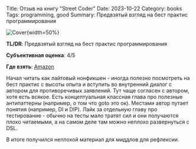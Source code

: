 Title: Отзыв на книгу "Street Coder"
Date: 2023-10-22
Category: books
Tags: programming, good
Summary: Предвзятый взгляд на бест практис программирования

![Cover]({static}cover.jpg){width=50%}

**TL/DR**: Предвзятый взгляд на бест практис программирования

**Субъективная оценка**: 4/5

**Где взять**: [Amazon](https://www.amazon.com/Street-Coder-rules-break-them/dp/1617298379)

Начал читать как лайтовый нонфикшен - иногда полезно посмотреть на бест практис с высоты опыта и вступить во внутренний диалог с автором для противоречивых заявлений. Тут чаще согласен с автором, хотя есть всякое. Есть концептуальная классная глава про полезные антипаттерны (например, о том что goto это ок). Местами автор путает понятия (например, DI и DIP). Лайк за отдельную главу про тестирование - обычно на тесты мало тратят сил и они получаются плохо читаемыми, а на самом деле там можно неплохо развернуться с DSL.

В итоге получился неплохой материал для миддлов для рефлексии.
